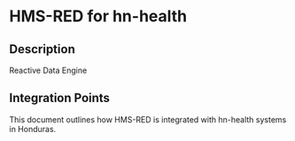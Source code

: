 # HMS-RED for hn-health

## Description

Reactive Data Engine

## Integration Points

This document outlines how HMS-RED is integrated with hn-health systems in Honduras.
